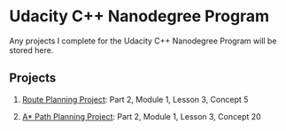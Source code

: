 # Udacity C++ Nanodegree Program
Any projects I complete for the Udacity C++ Nanodegree Program will be stored here.

## Projects
1. [Route Planning Project](./BFS_path_finding/README.md): Part 2, Module 1, Lesson 3, Concept 5

2. [A* Path Planning Project](./path_finder_using_A_star/README.md): Part 2, Module 1, Lesson 3, Concept 20